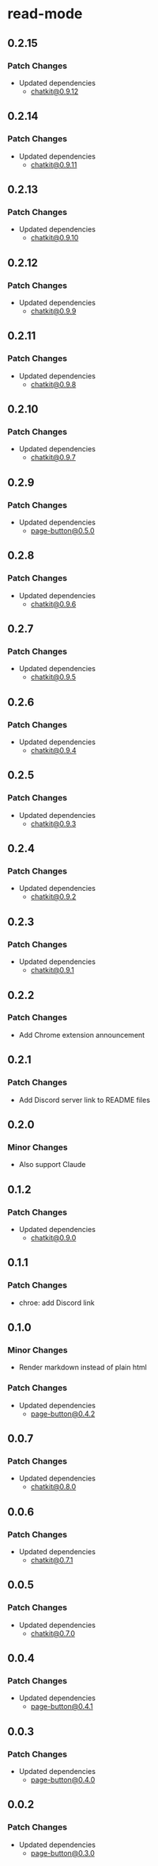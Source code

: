 # read-mode

## 0.2.15

### Patch Changes

- Updated dependencies
  - chatkit@0.9.12

## 0.2.14

### Patch Changes

- Updated dependencies
  - chatkit@0.9.11

## 0.2.13

### Patch Changes

- Updated dependencies
  - chatkit@0.9.10

## 0.2.12

### Patch Changes

- Updated dependencies
  - chatkit@0.9.9

## 0.2.11

### Patch Changes

- Updated dependencies
  - chatkit@0.9.8

## 0.2.10

### Patch Changes

- Updated dependencies
  - chatkit@0.9.7

## 0.2.9

### Patch Changes

- Updated dependencies
  - page-button@0.5.0

## 0.2.8

### Patch Changes

- Updated dependencies
  - chatkit@0.9.6

## 0.2.7

### Patch Changes

- Updated dependencies
  - chatkit@0.9.5

## 0.2.6

### Patch Changes

- Updated dependencies
  - chatkit@0.9.4

## 0.2.5

### Patch Changes

- Updated dependencies
  - chatkit@0.9.3

## 0.2.4

### Patch Changes

- Updated dependencies
  - chatkit@0.9.2

## 0.2.3

### Patch Changes

- Updated dependencies
  - chatkit@0.9.1

## 0.2.2

### Patch Changes

- Add Chrome extension announcement

## 0.2.1

### Patch Changes

- Add Discord server link to README files

## 0.2.0

### Minor Changes

- Also support Claude

## 0.1.2

### Patch Changes

- Updated dependencies
  - chatkit@0.9.0

## 0.1.1

### Patch Changes

- chroe: add Discord link

## 0.1.0

### Minor Changes

- Render markdown instead of plain html

### Patch Changes

- Updated dependencies
  - page-button@0.4.2

## 0.0.7

### Patch Changes

- Updated dependencies
  - chatkit@0.8.0

## 0.0.6

### Patch Changes

- Updated dependencies
  - chatkit@0.7.1

## 0.0.5

### Patch Changes

- Updated dependencies
  - chatkit@0.7.0

## 0.0.4

### Patch Changes

- Updated dependencies
  - page-button@0.4.1

## 0.0.3

### Patch Changes

- Updated dependencies
  - page-button@0.4.0

## 0.0.2

### Patch Changes

- Updated dependencies
  - page-button@0.3.0

